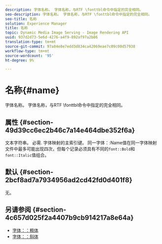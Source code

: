 ```yaml
---
description: 字体名称。 字体名称，与RTF \fonttbl命令中指定的完全相同。
seo-description: 字体名称。 字体名称，与RTF \fonttbl命令中指定的完全相同。
seo-title: 名称
solution: Experience Manager
title: 名称
topic: Dynamic Media Image Serving - Image Rendering API
uuid: 937d2d73-5e6d-4276-a4f9-892af97a2b86
translation-type: tm+mt
source-git-commit: 97a84e8e7edd3d834ca42069eae7c09c00d57938
workflow-type: tm+mt
source-wordcount: '95'
ht-degree: 9%

---
```



# 名称{#name}

字体名称。 字体名称，与RTF \fonttbl命令中指定的完全相同。

## 属性 {#section-49d39cc6ec2b46c7a14e464dbe352f6a}

文本字符串。 必需. 字体映射的主索引键。 同一字体：:Name值在同一字体映射文件中最多可能出现四次，但每个记录必须具有不同的`font::Bold`和`font::Italic`值组合。

## 默认 {#section-2bcf8ad7a7934956ad2cd42fd0d401f8}

无。

## 另请参阅 {#section-4c657d025f2a4407b9cb914217a8e64a}

* [字体：：粗体](r-bold-font.md#reference_F7B017EF67574A29ABFC3954AB64159C)
* [字体：：斜体](r-italic-font.md#reference_DC04A532B34A41AF81B0B9644ACFAAD6)
